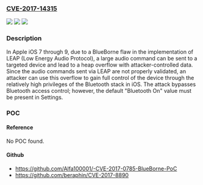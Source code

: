 ### [CVE-2017-14315](https://cve.mitre.org/cgi-bin/cvename.cgi?name=CVE-2017-14315)
![](https://img.shields.io/static/v1?label=Product&message=n%2Fa&color=blue)
![](https://img.shields.io/static/v1?label=Version&message=n%2Fa&color=blue)
![](https://img.shields.io/static/v1?label=Vulnerability&message=n%2Fa&color=brighgreen)

### Description

In Apple iOS 7 through 9, due to a BlueBorne flaw in the implementation of LEAP (Low Energy Audio Protocol), a large audio command can be sent to a targeted device and lead to a heap overflow with attacker-controlled data. Since the audio commands sent via LEAP are not properly validated, an attacker can use this overflow to gain full control of the device through the relatively high privileges of the Bluetooth stack in iOS. The attack bypasses Bluetooth access control; however, the default "Bluetooth On" value must be present in Settings.

### POC

#### Reference
No POC found.

#### Github
- https://github.com/Alfa100001/-CVE-2017-0785-BlueBorne-PoC
- https://github.com/beraphin/CVE-2017-8890

